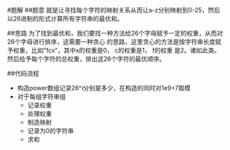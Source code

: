 #题解
##题意
就是让寻找每个字符的映射关系从而让a-z分别映射到0-25，然后以26进制的形式计算所有字符串的最优和。

##思路
为了找到最优和，我们要找一种方法给26个字母赋予一定的权重，从而对26个字母进行排序，这需要一种贪心
的思路，这里贪心的方法是按字符串长度赋予权重，比如"fcx"，其中x的权重是0， c的权重是1， f的权重
是2。诸如此类。然后给予每个字符的总权重，排出这26个字符的最优顺序。 	

##代码流程
* 构造power数组记录26^i分别是多少，在构造的同时对1e9+7取模
* 对于每组字符串组
	- 记录权重
	- 处理权重
	- 制造映射
	- 记录为0的字符串
	- 求和
